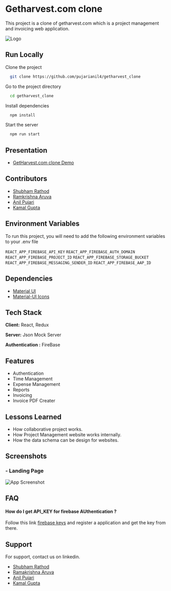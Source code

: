 
# Getharvest.com clone

This project is a clone of getharvest.com which is a project management and invoicing web application.


![Logo](https://www.getharvest.com/assets/press/harvest-logo-capsule-thumb-cbc50d27df203ec7e28be793348a51c83f0cd4ce9728482522b0ea70fe9d4d66.png)

    
## Run Locally

Clone the project

```bash
  git clone https://github.com/pujarianil4/getharvest_clone
```

Go to the project directory

```bash
  cd getharvest_clone
```

Install dependencies

```bash
  npm install
```

Start the server

```bash
  npm run start
```

  
## Presentation



   - [GetHarvest.com clone Demo](https://www.linkedin.com/posts/kamalgupta97_reactjs-reduxjs-activity-6802174827537989632-w3ta)

## Contributors

- [Shubham Rathod](https://github.com/shubham-rathod1)
- [Ramkrishna Aruva](https://github.com/Ramaruva)
- [Anil Pujari](https://github.com/pujarianil4)
- [Kamal Gupta](https://github.com/kamalgupta97)

  
## Environment Variables

To run this project, you will need to add the following environment variables to your .env file



`REACT_APP_FIREBASE_API_KEY`
`REACT_APP_FIREBASE_AUTH_DOMAIN`
`REACT_APP_FIREBASE_PROJECT_ID` 
`REACT_APP_FIREBASE_STORAGE_BUCKET` 
`REACT_APP_FIREBASE_MESSAGING_SENDER_ID` 
`REACT_APP_FIREBASE_AAP_ID` 




  
## Dependencies

 - [Material UI](https://material-ui.com/getting-started/installation/)
 - [Material-UI Icons](https://material-ui.com/components/icons/#icons)
 
  ## Tech Stack

**Client:** React, Redux 

**Server:** Json Mock Server

**Authentication :** FireBase

## Features

- Authentication
- Time Management
- Expense Management
- Reports 
- Invoicing
- Invoice PDF Creater

  
## Lessons Learned

- How collaborative project works.
- How Project Management website works internally.
- How the data schema can be design for websites.
  
## Screenshots

### - Landing Page
![App Screenshot](https://i.imgur.com/dHKociI.png)



  
## FAQ

#### How do I get API_KEY for firebase AUthentication ?

Follow this link [firebase keys](https://firebase.google.com/docs/reference) and register a application and get the key from there. 



  
## Support

For support, contact us on linkedin.

  - [Shubham Rathod](https://www.linkedin.com/in/shubham-rathod-297176181/)
  - [Ramakrishna Aruva](https://www.linkedin.com/in/ramakrishna-rao-aruva-a04375187/)
  - [Anil Pujari](https://www.linkedin.com/in/anil-pujari-644282112/)
  - [Kamal Gupta](https://www.linkedin.com/in/kamalgupta97/)